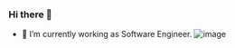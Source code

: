 ### Hi there 👋
- 🔭 I’m currently working as Software Engineer.
![image]({https://img.shields.io/badge/Instagram-E4405F?style=for-the-badge&logo=instagram&logoColor=white})
<!--
**vigneshroman/vigneshroman** is a ✨ _special_ ✨ repository because its `README.md` (this file) appears on your GitHub profile.

Here are some ideas to get you started:


- 🌱 I’m currently learning ...
- 👯 I’m looking to collaborate on ...
- 🤔 I’m looking for help with ...
- 💬 Ask me about ...
- 📫 How to reach me: ...
- 😄 Pronouns: ...
- ⚡ Fun fact: ...
-->
